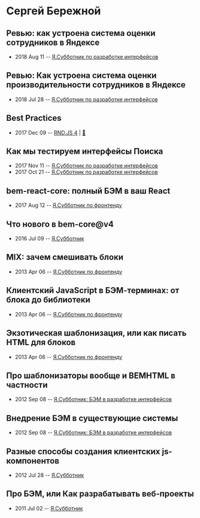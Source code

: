 # Сергей Бережной

## Ревью: как устроена система оценки сотрудников в Яндексе
- 2018 Aug 11 -- [Я.Субботник по разработке интерфейсов](https://events.yandex.ru/lib/talks/6176/)    
## Ревью: Как устроена система оценки производительности сотрудников в Яндексе
- 2018 Jul 28 -- [Я.Субботник по разработке интерфейсов](https://events.yandex.ru/lib/talks/5923/)    
## Best Practices
- 2017 Dec 09 -- [RND.JS 4](https://youtu.be/bO3gwHyMHgY?t=2943)  | [:notebook:](https://yadi.sk/d/8TO6w8RT3QTjoe)  
## Как мы тестируем интерфейсы Поиска
- 2017 Nov 11 -- [Я.Субботник по разработке интерфейсов](https://events.yandex.ru/lib/talks/5208/)    
- 2017 Oct 21 -- [Я.Субботник по разработке интерфейсов](https://events.yandex.ru/lib/talks/5112/)    
## bem-react-core: полный БЭМ в ваш React
- 2017 Aug 12 -- [Я.Субботник по фронтенду](https://events.yandex.ru/lib/talks/4841/)    
## Что нового в bem-core@v4
- 2016 Jul 09 -- [Я.Субботник](https://events.yandex.ru/lib/talks/3685/)    
## MIX: зачем смешивать блоки
- 2013 Apr 06 -- [Я.Субботник по фронтенду](https://events.yandex.ru/lib/talks/856/)    
## Клиентский JavaScript в БЭМ-терминах: от блока до библиотеки
- 2013 Apr 06 -- [Я.Субботник по фронтенду](https://events.yandex.ru/lib/talks/689/)    
## Экзотическая шаблонизация, или как писать HTML для блоков
- 2013 Apr 06 -- [Я.Субботник по фронтенду](https://events.yandex.ru/lib/talks/690/)    
## Про шаблонизаторы вообще и BEMHTML в частности
- 2012 Sep 08 -- [Я.Субботник: БЭМ в разработке интерфейсов](https://events.yandex.ru/lib/talks/329/)    
## Внедрение БЭМ в существующие системы
- 2012 Sep 08 -- [Я.Субботник: БЭМ в разработке интерфейсов](https://events.yandex.ru/lib/talks/330/)    
## Разные способы создания клиентских js-компонентов
- 2012 Jul 28 -- [Я.Субботник](https://events.yandex.ru/lib/talks/302/)    
## Про БЭМ, или Как разрабатывать веб-проекты
- 2011 Jul 02 -- [Я.Субботник](https://events.yandex.ru/lib/talks/217/)    

